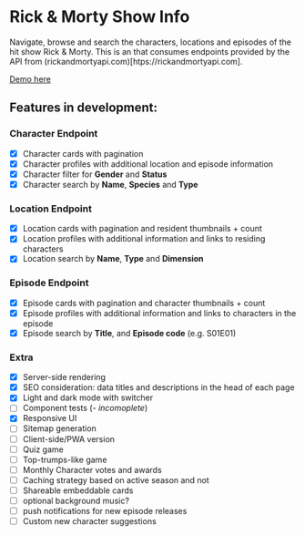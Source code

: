 # Rick & Morty Show Info

Navigate, browse and search the characters, locations and episodes of the hit show Rick & Morty. This is an that consumes endpoints provided by the API from (rickandmortyapi.com)[htps://rickandmortyapi.com].

[Demo here](https://rick-and-morty-profiles.vercel.app)

## Features in development:

### Character Endpoint

- [x] Character cards with pagination
- [x] Character profiles with additional location and episode information
- [x] Character filter for **Gender** and **Status**
- [x] Character search by **Name**, **Species** and **Type**

### Location Endpoint

- [x] Location cards with pagination and resident thumbnails + count
- [x] Location profiles with additional information and links to residing characters
- [x] Location search by **Name**, **Type** and **Dimension**

### Episode Endpoint

- [x] Episode cards with pagination and character thumbnails + count
- [x] Episode profiles with additional information and links to characters in the episode
- [x] Episode search by **Title**, and **Episode code** (e.g. S01E01)

### Extra

- [x] Server-side rendering
- [x] SEO consideration: data titles and descriptions in the head of each page
- [x] Light and dark mode with switcher
- [ ] Component tests (_- incomoplete_)
- [x] Responsive UI
- [ ] Sitemap generation
- [ ] Client-side/PWA version
- [ ] Quiz game
- [ ] Top-trumps-like game
- [ ] Monthly Character votes and awards
- [ ] Caching strategy based on active season and not
- [ ] Shareable embeddable cards
- [ ] optional background music?
- [ ] push notifications for new episode releases
- [ ] Custom new character suggestions
